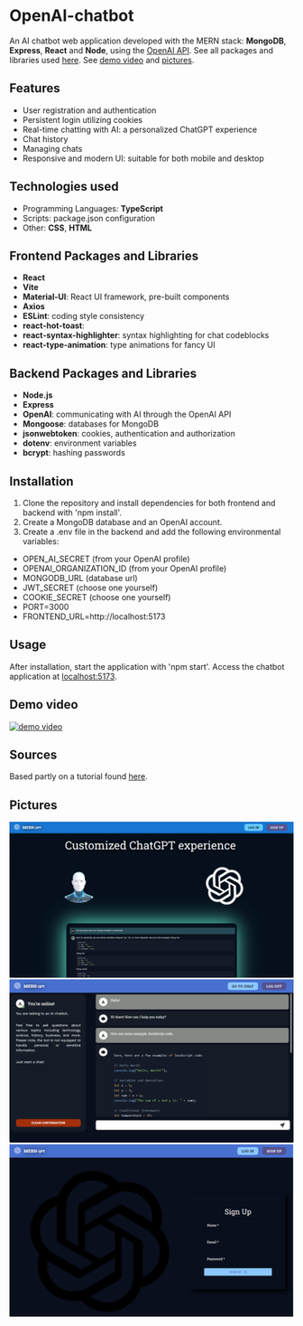 # OpenAI-chatbot

An AI chatbot web application developed with the MERN stack: **MongoDB**, **Express**, **React** and **Node**, using the [OpenAI API](https://openai.com/blog/openai-api). See all packages and libraries used [here](#Frontend-Packages-and-Libraries). See [demo video](#demo-video) and [pictures](#pictures).

## Features

- User registration and authentication
- Persistent login utilizing cookies
- Real-time chatting with AI: a personalized ChatGPT experience
- Chat history
- Managing chats
- Responsive and modern UI: suitable for both mobile and desktop

## Technologies used

- Programming Languages: **TypeScript**
- Scripts: package.json configuration 
- Other: **CSS**, **HTML**

## Frontend Packages and Libraries

- **React**
- **Vite**
- **Material-UI**: React UI framework, pre-built components
- **Axios**
- **ESLint**: coding style consistency
- **react-hot-toast**: 
- **react-syntax-highlighter**: syntax highlighting for chat codeblocks
- **react-type-animation**: type animations for fancy UI

## Backend Packages and Libraries
- **Node.js**
- **Express**
- **OpenAI**: communicating with AI through the OpenAI API
- **Mongoose**: databases for MongoDB
- **jsonwebtoken**: cookies, authentication and authorization
- **dotenv**: environment variables
- **bcrypt**: hashing passwords

## Installation

1. Clone the repository and install dependencies for both frontend and backend with 'npm install'.
2. Create a MongoDB database and an OpenAI account. 
3. Create a .env file in the backend and add the following environmental variables:
  - OPEN_AI_SECRET (from your OpenAI profile)
  - OPENAI_ORGANIZATION_ID (from your OpenAI profile)
  - MONGODB_URL (database url)
  - JWT_SECRET (choose one yourself)
  - COOKIE_SECRET (choose one yourself)
  - PORT=3000
  - FRONTEND_URL=http://localhost:5173

## Usage

After installation, start the application with 'npm start'.
Access the chatbot application at [localhost:5173](http://localhost:5173).

## Demo video
[![demo video](https://img.youtube.com/vi/oxvraVbuVjw/0.jpg)](https://www.youtube.com/watch?v=oxvraVbuVjw)

## Sources

Based partly on a tutorial found [here](https://www.youtube.com/watch?v=wrHTcjSZQ1Y).

## Pictures

![demo pic0](https://github.com/Artt2/OpenAI-chatbot/blob/main/frontend/public/demopic0.png)
![demo pic1](https://github.com/Artt2/OpenAI-chatbot/blob/main/frontend/public/demopic1.png)
![demo pic2](https://github.com/Artt2/OpenAI-chatbot/blob/main/frontend/public/demopic2.png)